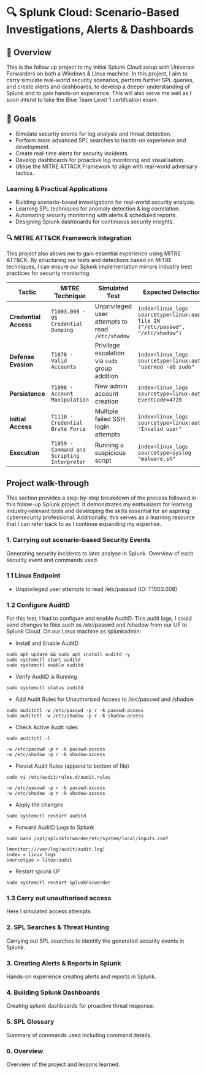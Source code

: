 # 🔍 Splunk Cloud: Scenario-Based Investigations, Alerts & Dashboards  

## 📖 Overview
This is the follow up project to my initial Splunk Cloud setup with Universal Forwarders on both a Windows & Linux machine. In this project, I aim to carry simulate real-world security scenarios, perform further SPL queries, and create alerts and dashboards, to develop a deeper understanding of Splunk and to gain hands-on experience. This will also serve me well as I soon intend to take the Blue Team Level 1 certifcation exam. 

## 🎯 Goals
- Simulate security events for log analysis and threat detection.
- Perform more advanced SPL searches to hands-on experience and development.
- Create real-time alerts for security incidents.  
- Develop dashboards for proactive log monitoring and visualisation.
- Utilise the MITRE ATTACK Framework to align with real-world adversary tactics.

### Learning & Practical Applications  
- Building scenario-based investigations for real-world security analysis.  
- Learning SPL techniques for anomaly detection & log correlation.  
- Automating security monitoring with alerts & scheduled reports.  
- Designing Splunk dashboards for continuous security insights.

### 🔍 MITRE ATT&CK Framework Integration  
This project also allows me to gain essential experience using MITRE ATT&CK. By structuring our tests and detections based on MITRE techniques, I can  ensure our Splunk implementation mirrors industry best practices for security monitoring.  

| **Tactic** | **MITRE Technique** | **Simulated Test** | **Expected Detection** |
|------------|------------------|------------------|------------------|
| **Credential Access** | `T1003.008 - OS Credential Dumping` | Unprivileged user attempts to read `/etc/shadow` | `index=linux_logs sourcetype=linux:audit file IN ("/etc/passwd", "/etc/shadow")` |
| **Defense Evasion** | `T1078 - Valid Accounts` | Privilege escalation via `sudo` group addition | `index=linux_logs sourcetype=linux:auth "usermod -aG sudo"` |
| **Persistence** | `T1098 - Account Manipulation` | New admin account creation | `index=linux_logs sourcetype=linux:auth EventCode=4720` |
| **Initial Access** | `T1110 - Credential Brute Force` | Multiple failed SSH login attempts | `index=linux_logs sourcetype=linux:auth "Invalid user"` |
| **Execution** | `T1059 - Command and Scripting Interpreter` | Running a suspicious script | `index=linux_logs sourcetype=syslog "malware.sh"` |

## Project walk-through
This section provides a step-by-step breakdown of the process followed in this follow-up Splunk project. It demonstrates my enthusiasm for learning industry-relevant tools and developing the skills essential for an aspiring cybersecurity professional. Additionally, this serves as a learning resource that I can refer back to as I continue expanding my expertise.

### 1. Carrying out scenario-based Security Events
Generating security incidents to later analyse in Splunk. Overview of each security event and commands used.

### 1.1 Linux Endpoint
- Unprivileged user attempts to read /etc/passwd (ID: T1003.008)

### 1.2 Configure AuditD

For this test, I had to configure and enable AuditD. This audit logs, I could send changes to files such as /etc/passwd and /shadow from our UF to Splunk Cloud. On our Linux machine as splunkadmin:
- Install and Enable AuditD
```
sudo apt update && sudo apt install auditd -y
sudo systemctl start auditd  
sudo systemctl enable auditd
```

- Verify AuditD is Running
```
sudo systemctl status auditd
```

-  Add Audit Rules for Unauthorised Access to /etc/passwd and /shadow
```
sudo auditctl -w /etc/passwd -p r -k passwd-access
sudo auditctl -w /etc/shadow -p r -k shadow-access
```

- Check Active Audit rules
```
sudo auditctl -l

-w /etc/passwd -p r -k passwd-access
-w /etc/shadow -p r -k shadow-access
```

- Persist Audit Rules (append to bottom of file)
```
sudo vi /etc/audit/rules.d/audit.rules

-w /etc/passwd -p r -k passwd-access
-w /etc/shadow -p r -k shadow-access
```

- Apply the changes
```
sudo systemctl restart auditd
```

- Forward AuditD Logs to Splunk
```
sudo nano /opt/splunkforwarder/etc/system/local/inputs.conf

[monitor:///var/log/audit/audit.log]
index = linux_logs
sourcetype = linux:audit
```

- Restart splunk UF
```
sudo systemctl restart SplunkForwarder
```

### 1.3 Carry out unauthorised access
Here I simulated access attempts





### 2. SPL Searches & Threat Hunting
Carrying out SPL searches to identify the generated security events in Splunk.

### 3. Creating Alerts & Reports in Splunk
Hands-on experience creating alerts and reports in Splunk.

### 4. Building Splunk Dashboards
Creating splunk dashboards for proactive threat response.

### 5. SPL Glossary
Summary of commands used including command details.

### 6. Overview
Overview of the project and lessons learned.
